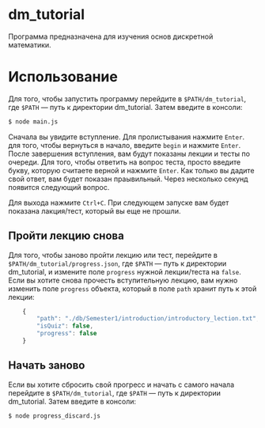 # dm_tutorial

Программа предназначена для изучения основ дискретной математики.


# Использование

Для того, чтобы запустить программу перейдите в `$PATH/dm_tutorial`, где 
`$PATH` — путь к директории dm_tutorial. Затем введите в консоли:
```bash
$ node main.js
```
Сначала вы увидите вступление. Для пролистывания нажмите `Enter`. для того, чтобы 
вернуться в начало, введите `begin` и нажмите `Enter`.
После завершения вступления, вам будут показаны лекции и тесты по очереди.
Для того, чтобы ответить на вопрос теста, просто введите букву, которую считаете 
верной и нажмите `Enter`. 
Как только вы дадите свой ответ, вам будет показан праывильный. Через несколько 
секунд появится следующий вопрос.

Для выхода нажмите `Ctrl+C`. При следующем запуске вам будет показана лакция/тест, 
который вы еще не прошли.

## Пройти лекцию снова

Для того, чтобы заново пройти лекцию или тест, перейдите в `$PATH/dm_tutorial/progress.json`,
 где `$PATH` — путь к директории dm_tutorial, и измените поле `progress` нужной лекции/теста на
`false`. Если вы хотите снова прочесть вступительную лекцию, вам нужно изменить поле 
`progress` объекта, который в поле `path` хранит путь к этой лекции:

```javascript
    {
        "path": "./db/Semester1/introduction/introductory_lection.txt",
        "isQuiz": false,
        "progress": false
    }
```
## Начать заново

Если вы хотите сбросить свой прогресс и начать с самого начала перейдите в `$PATH/dm_tutorial`, где 
`$PATH` — путь к директории dm_tutorial. Затем введите в консоли:
```bash
$ node progress_discard.js
```